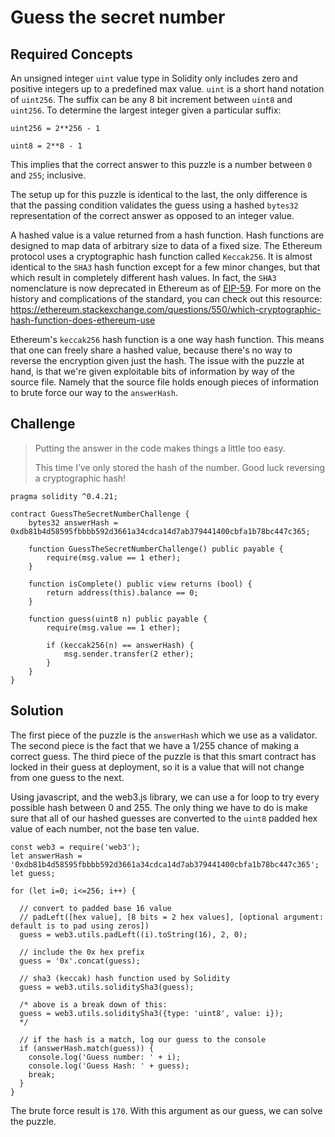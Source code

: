 # Guess the secret number

## Required Concepts

An unsigned integer ```uint``` value type in Solidity only includes zero and positive integers up to a predefined max value. ```uint``` is a short hand notation of ```uint256```. The suffix can be any 8 bit increment between ```uint8``` and ```uint256```. To determine the largest integer given a particular suffix:

```
uint256 = 2**256 - 1

uint8 = 2**8 - 1
```

This implies that the correct answer to this puzzle is a number between ```0``` and ```255```; inclusive.

The setup up for this puzzle is identical to the last, the only difference is that the passing condition validates the guess using a hashed ```bytes32``` representation of the correct answer as opposed to an integer value.

A hashed value is a value returned from a hash function. Hash functions are designed to map data of arbitrary size to data of a fixed size. The Ethereum protocol uses a cryptographic hash function called ```Keccak256```. It is almost identical to the ```SHA3``` hash function except for a few minor changes, but that which result in completely different hash values. In fact, the ```SHA3``` nomenclature is now deprecated in Ethereum as of [EIP-59](https://github.com/ethereum/EIPs/issues/59). For more on the history and complications of the standard, you can check out this resource: https://ethereum.stackexchange.com/questions/550/which-cryptographic-hash-function-does-ethereum-use

Ethereum's ```keccak256``` hash function is a one way hash function. This means that one can freely share a hashed value, because there's no way to reverse the encryption given just the hash. The issue with the puzzle at hand, is that we're given exploitable bits of information by way of the source file. Namely that the source file holds enough pieces of information to brute force our way to the ```answerHash```.

## Challenge

>Putting the answer in the code makes things a little too easy.
>
>This time I’ve only stored the hash of the number. Good luck reversing a cryptographic hash!

```
pragma solidity ^0.4.21;

contract GuessTheSecretNumberChallenge {
    bytes32 answerHash = 0xdb81b4d58595fbbbb592d3661a34cdca14d7ab379441400cbfa1b78bc447c365;

    function GuessTheSecretNumberChallenge() public payable {
        require(msg.value == 1 ether);
    }
    
    function isComplete() public view returns (bool) {
        return address(this).balance == 0;
    }

    function guess(uint8 n) public payable {
        require(msg.value == 1 ether);

        if (keccak256(n) == answerHash) {
            msg.sender.transfer(2 ether);
        }
    }
}
```

## Solution

The first piece of the puzzle is the ```answerHash``` which we use as a validator. The second piece is the fact that we have a 1/255 chance of making a correct guess. The third piece of the puzzle is that this smart contract has locked in their guess at deployment, so it is a value that will not change from one guess to the next.

Using javascript, and the web3.js library, we can use a for loop to try every possible hash between 0 and 255. The only thing we have to do is make sure that all of our hashed guesses are converted to the ```uint8``` padded hex value of each number, not the base ten value.

```
const web3 = require('web3');
let answerHash = '0xdb81b4d58595fbbbb592d3661a34cdca14d7ab379441400cbfa1b78bc447c365';
let guess;

for (let i=0; i<=256; i++) {

  // convert to padded base 16 value
  // padLeft([hex value], [8 bits = 2 hex values], [optional argument: default is to pad using zeros])
  guess = web3.utils.padLeft((i).toString(16), 2, 0);

  // include the 0x hex prefix
  guess = '0x'.concat(guess);

  // sha3 (keccak) hash function used by Solidity
  guess = web3.utils.soliditySha3(guess);

  /* above is a break down of this:
  guess = web3.utils.soliditySha3({type: 'uint8', value: i});
  */

  // if the hash is a match, log our guess to the console
  if (answerHash.match(guess)) {
    console.log('Guess number: ' + i);
    console.log('Guess Hash: ' + guess);
    break;
  }
}
```

The brute force result is ```170```. With this argument as our guess, we can solve the puzzle.
